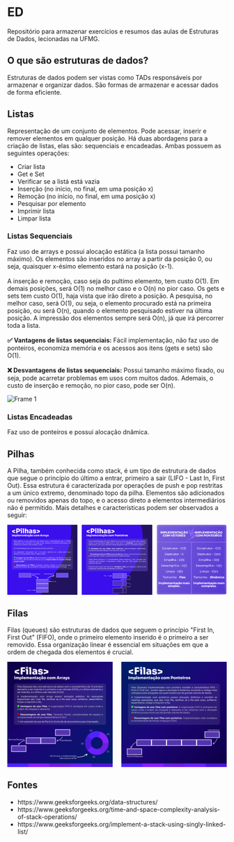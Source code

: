 # ED
 Repositório para armazenar exercícios e resumos das aulas de Estruturas de Dados, lecionadas na UFMG.

 ## O que são estruturas de dados?
 Estruturas de dados podem ser vistas como TADs responsáveis por armazenar e organizar dados. São formas de armazenar e acessar dados de forma eficiente.

 ## Listas
 Representação de um conjunto de elementos. Pode acessar, inserir e remover elementos em qualquer posição. Há duas abordagens para a criação de listas, elas são: sequenciais e encadeadas.
 Ambas possuem as seguintes operações:
 <ul>
 <li>Criar lista</li>
 <li>Get e Set</li>
 <li>Verificar se a listá está vazia</li>
 <li>Inserção (no início, no final, em uma posição x)</li>
 <li>Remoção (no início, no final, em uma posição x)</li>
 <li>Pesquisar por elemento</li>
 <li>Imprimir lista</li>
 <li>Limpar lista</li>
</ul>
 
 ### Listas Sequenciais
 Faz uso de arrays e possui alocação estática (a lista possui tamanho máximo). Os elementos são inseridos no array a partir da posição 0, ou seja, quaisquer x-ésimo elemento estará na posição (x-1).<br/><br/>
 A inserção e remoção, caso seja do pultimo elemento, tem custo O(1). Em demais posições, será O(1) no melhor caso e o O(n) no pior caso. Os gets e sets tem custo O(1), haja vista que irão direto a posição. A pesquisa, no melhor caso, será O(1), ou seja, o elemento procurado está na primeira posição, ou será O(n), quando o elemento pesquisado estiver na última posição. A impressão dos elementos sempre será O(n), já que irá percorrer toda a lista.<br/><br />
  **✅ Vantagens de listas sequenciais:** Fácil implementação, não faz uso de ponteiros, economiza memória e os acessos aos itens (gets e sets) são O(1).<br/><br/>
  **❌ Desvantagens de listas sequenciais:** Possui tamanho máximo fixado, ou seja, pode acarretar problemas em usos com muitos dados. Ademais, o custo de inserção e remoção, no pior caso, pode ser O(n).
  
![Frame 1](https://github.com/Lucas-Rezende/ED/assets/66080424/15cc3019-7f24-4985-a2c9-fa7de1ce976c)

 ### Listas Encadeadas
 Faz uso de ponteiros e possui alocação dnâmica.

 ## Pilhas
A Pilha, também conhecida como stack, é um tipo de estrutura de dados que segue o princípio do último a entrar, primeiro a sair (LIFO - Last In, First Out). Essa estrutura é caracterizada por operações de push e pop restritas a um único extremo, denominado topo da pilha. Elementos são adicionados ou removidos apenas do topo, e o acesso direto a elementos intermediários não é permitido. Mais detalhes e características podem ser observados a seguir:
 <div style="display: flex; justify-content: space-between;">
    <img src="https://github.com/Lucas-Rezende/ED/blob/main/img/Pilhas%20Arrays.png" alt="Imagem 1" style="width: 32%;">
    <img src="https://github.com/Lucas-Rezende/ED/blob/main/img/Pilhas%20Ponteiros.png" alt="Imagem 2" style="width: 32%;">
    <img src="https://github.com/Lucas-Rezende/ED/blob/main/img/Pilhas%20compara%C3%A7%C3%A3o.png" alt="Imagem 3" style="width: 32%;">
</div>

## Filas
Filas (queues) são estruturas de dados que seguem o princípio "First In, First Out" (FIFO), onde o primeiro elemento inserido é o primeiro a ser removido. Essa organização linear é essencial em situações em que a ordem de chegada dos elementos é crucial.
 <div style="display: flex; justify-content: space-between;">
    <img src="https://github.com/Lucas-Rezende/ED/blob/main/img/Filas%20Arrays.png" alt="Imagem 1" style="width: 48%;">
    <img src="https://github.com/Lucas-Rezende/ED/blob/main/img/Filas%20Ponteiros.png" alt="Imagem 1" style="width: 48%;">
</div>

 ## Fontes
<ul>
 <li>https://www.geeksforgeeks.org/data-structures/</li>
 <li>https://www.geeksforgeeks.org/time-and-space-complexity-analysis-of-stack-operations/</li>
 <li>https://www.geeksforgeeks.org/implement-a-stack-using-singly-linked-list/</li>
</ul>
